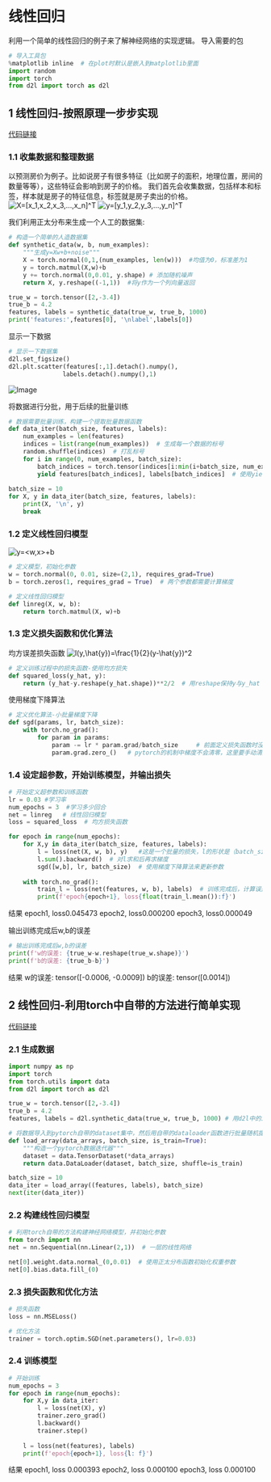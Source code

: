# 线性回归
利用一个简单的线性回归的例子来了解神经网络的实现逻辑。
导入需要的包
```python
# 导入工具包
%matplotlib inline  # 在plot时默认是嵌入到matplotlib里面
import random
import torch
from d2l import torch as d2l
```

## 1 线性回归-按照原理一步步实现
[代码链接](https://github.com/kxmust/Deep_learning_note/blob/main/1.1linear_regression.ipynb)
### 1.1 收集数据和整理数据
以预测房价为例子。比如说房子有很多特征（比如房子的面积，地理位置，房间的数量等等），这些特征会影响到房子的价格。
我们首先会收集数据，包括样本和标签，样本就是房子的特征信息，标签就是房子卖出的价格。
<img src="https://latex.codecogs.com/svg.image?X=[x_1,x_2,x_3,...,x_n]^T&space;" title="X=[x_1,x_2,x_3,...,x_n]^T " />
<img src="https://latex.codecogs.com/svg.image?y=[y_1,y_2,y_3,...,y_n]^T&space;" title="y=[y_1,y_2,y_3,...,y_n]^T " />

我们利用正太分布来生成一个人工的数据集:
```python
# 构造一个简单的人造数据集
def synthetic_data(w, b, num_examples):
    """生成y=Xw+b+noise"""
    X = torch.normal(0,1,(num_examples, len(w)))  #均值为0，标准差为1
    y = torch.matmul(X,w)+b
    y += torch.normal(0,0.01, y.shape) # 添加随机噪声
    return X, y.reshape((-1,1))  #将y作为一个列向量返回

true_w = torch.tensor([2,-3.4])
true_b = 4.2
features, labels = synthetic_data(true_w, true_b, 1000)
print('features:',features[0], '\nlabel',labels[0])
```

显示一下数据
```python
# 显示一下数据集
d2l.set_figsize()
d2l.plt.scatter(features[:,1].detach().numpy(),
               labels.detach().numpy(),1)
```

![Image](https://github.com/user-attachments/assets/97f769e7-9d2e-4111-a59f-38271668572e)

将数据进行分批，用于后续的批量训练
```python
# 数据需要批量训练，构建一个提取批量数据函数
def data_iter(batch_size, features, labels):
    num_examples = len(features)
    indices = list(range(num_examples))  # 生成每一个数据的标号
    random.shuffle(indices)  # 打乱标号
    for i in range(0, num_examples, batch_size):
        batch_indices = torch.tensor(indices[i:min(i+batch_size, num_examples)]) # 使用min防止提取数据时超出
        yield features[batch_indices], labels[batch_indices]  # 使用yield不停的返回每一批数据
        
batch_size = 10
for X, y in data_iter(batch_size, features, labels):
    print(X, '\n', y)
    break
```

### 1.2 定义线性回归模型
<img src="https://latex.codecogs.com/svg.image?y=<w,x>&plus;b" title="y=<w,x>+b" />

```python
# 定义模型，初始化参数
w = torch.normal(0, 0.01, size=(2,1), requires_grad=True)
b = torch.zeros(1, requires_grad = True)  # 两个参数都需要计算梯度

# 定义线性回归模型
def linreg(X, w, b):
    return torch.matmul(X, w)+b
```

### 1.3 定义损失函数和优化算法
均方误差损失函数
<img src="https://latex.codecogs.com/svg.image?l(y,\hat{y})=\frac{1}{2}(y-\hat{y})^2" title="l(y,\hat{y})=\frac{1}{2}(y-\hat{y})^2" />

```python
# 定义训练过程中的损失函数-使用均方损失
def squared_loss(y_hat, y):
    return (y_hat-y.reshape(y_hat.shape))**2/2  # 用reshape保持y与y_hat 维度一致
```

使用梯度下降算法
```python
# 定义优化算法-小批量梯度下降
def sgd(params, lr, batch_size):
    with torch.no_grad():
        for param in params:
            param -= lr * param.grad/batch_size     # 前面定义损失函数时没有求平均，这里除以batch_size
            param.grad.zero_()   # pytorch的机制中梯度不会清零，这里要手动清除
```

### 1.4 设定超参数，开始训练模型，并输出损失

```python
# 开始定义超参数和训练函数
lr = 0.03 #学习率
num_epochs = 3  #学习多少回合
net = linreg   # 线性回归模型
loss = squared_loss  # 均方损失函数

for epoch in range(num_epochs):
    for X,y in data_iter(batch_size, features, labels):
        l = loss(net(X, w, b), y)   #这是一个批量的损失，l的形状是（batch_size，1）而不是一个标量
        l.sum().backward()  # 对l求和后再求梯度
        sgd([w,b], lr, batch_size)  # 使用梯度下降算法来更新参数
    
    with torch.no_grad():
        train_l = loss(net(features, w, b), labels)  # 训练完成后，计算误差
        print(f'epoch{epoch+1}, loss{float(train_l.mean()):f}')
```

结果
epoch1, loss0.045473
epoch2, loss0.000200
epoch3, loss0.000049

输出训练完成后w,b的误差
```python
# 输出训练完成后w,b的误差
print(f'w的误差: {true_w-w.reshape(true_w.shape)}')
print(f'b的误差: {true_b-b}')
```
结果
w的误差: tensor([-0.0006, -0.0009])
b的误差: tensor([0.0014])

## 2 线性回归-利用torch中自带的方法进行简单实现
[代码链接
](https://github.com/kxmust/Deep_learning_note/blob/main/1.2linear_regression_simple.ipynb)
### 2.1 生成数据

```python
import numpy as np
import torch
from torch.utils import data
from d2l import torch as d2l

true_w = torch.tensor([2,-3.4])
true_b = 4.2
features, labels = d2l.synthetic_data(true_w, true_b, 1000) # 用d2l中的工具生成人工数据和标签
```

```python
# 将数据导入到pytorch自带的dataset集中，然后用自带的dataloader函数进行批量随机提取
def load_array(data_arrays, batch_size, is_train=True):
    """构造一个pytorch数据迭代器"""
    dataset = data.TensorDataset(*data_arrays)
    return data.DataLoader(dataset, batch_size, shuffle=is_train)

batch_size = 10
data_iter = load_array((features, labels), batch_size)
next(iter(data_iter))

```

### 2.2 构建线性回归模型

```python
# 利用torch自带的方法构建神经网络模型，并初始化参数
from torch import nn
net = nn.Sequential(nn.Linear(2,1))  # 一层的线性网络

net[0].weight.data.normal_(0,0.01)  # 使用正太分布函数初始化权重参数
net[0].bias.data.fill_(0)  
```
### 2.3 损失函数和优化方法

```python
# 损失函数
loss = nn.MSELoss()

# 优化方法
trainer = torch.optim.SGD(net.parameters(), lr=0.03)
```

### 2.4 训练模型

```python
# 开始训练
num_epochs = 3
for epoch in range(num_epochs):
    for X,y in data_iter:
        l = loss(net(X), y)
        trainer.zero_grad()
        l.backward()
        trainer.step()
        
    l = loss(net(features), labels)
    print(f'epoch{epoch+1}, loss{l: f}')
```
结果
epoch1, loss 0.000393
epoch2, loss 0.000100
epoch3, loss 0.000100


